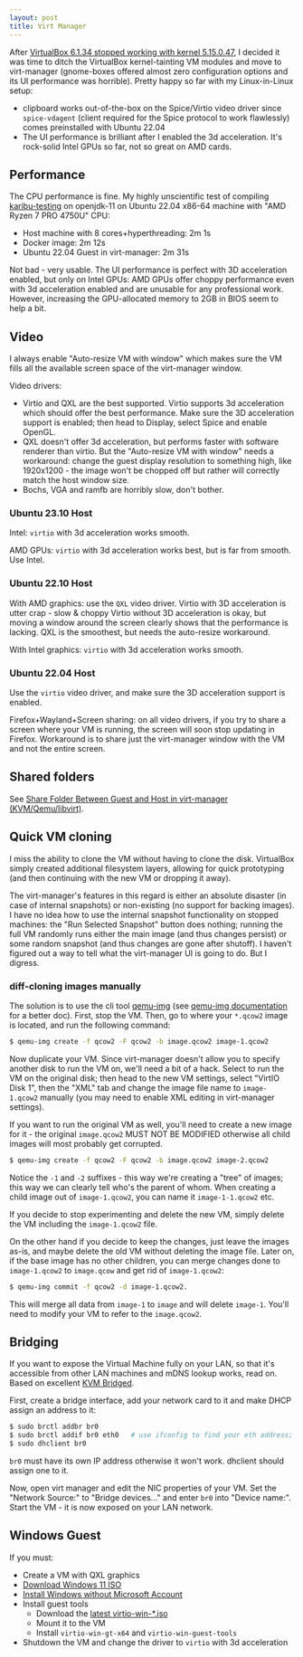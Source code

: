 ```yaml
---
layout: post
title: Virt Manager
---
```


After [VirtualBox 6.1.34 stopped working with kernel 5.15.0.47](https://bugs.debian.org/cgi-bin/bugreport.cgi?bug=1012627),
I decided it was time to ditch the VirtualBox kernel-tainting VM modules and move to
virt-manager (gnome-boxes offered almost zero configuration options and its UI performance was horrible).
Pretty happy so far with my Linux-in-Linux setup:

* clipboard works out-of-the-box on the Spice/Virtio video driver since `spice-vdagent`
  (client required for the Spice protocol to work flawlessly) comes preinstalled with Ubuntu 22.04
* The UI performance is brilliant after I enabled the 3d acceleration. It's rock-solid Intel
  GPUs so far, not so great on AMD cards.

## Performance

The CPU performance is fine. My highly unscientific test of compiling [karibu-testing](https://github.com/mvysny/karibu-testing/)
on openjdk-11 on Ubuntu 22.04 x86-64 machine with "AMD Ryzen 7 PRO 4750U" CPU:

* Host machine with 8 cores+hyperthreading: 2m 1s
* Docker image: 2m 12s
* Ubuntu 22.04 Guest in virt-manager: 2m 31s

Not bad - very usable. The UI performance is perfect with 3D acceleration enabled, but only on
Intel GPUs: AMD GPUs offer choppy performance even with 3d acceleration enabled and are
unusable for any professional work. However, increasing the GPU-allocated memory to 2GB in BIOS
seem to help a bit.

## Video

I always enable "Auto-resize VM with window" which makes sure the VM fills all the available
screen space of the virt-manager window.

Video drivers:

* Virtio and QXL are the best supported. Virtio supports 3d acceleration which should offer the best performance.
  Make sure the 3D acceleration support is enabled;
  then head to Display, select Spice and enable OpenGL.
* QXL doesn't offer 3d acceleration, but performs faster with software renderer than virtio.
   But the "Auto-resize VM with window" needs a workaround: change the guest display resolution to something high, like 1920x1200 -
  the image won't be chopped off but rather will correctly match the host window size.
* Bochs, VGA and ramfb are horribly slow, don't bother.

### Ubuntu 23.10 Host

Intel: `virtio` with 3d acceleration works smooth.

AMD GPUs: `virtio` with 3d acceleration works best, but is far from smooth. Use Intel.

### Ubuntu 22.10 Host

With AMD graphics: use the `QXL` video driver. Virtio with 3D acceleration is utter crap - slow & choppy
Virtio without 3D acceleration is okay, but moving a window around the screen clearly shows that the performance is lacking.
QXL is the smoothest, but needs the auto-resize workaround.

With Intel graphics: `virtio` with 3d acceleration works smooth.

### Ubuntu 22.04 Host

Use the `virtio` video driver, and make sure the 3D acceleration support is enabled.

Firefox+Wayland+Screen sharing: on all video drivers, if you try to share a screen where your VM is running, the screen will
soon stop updating in Firefox. Workaround is to share just the virt-manager window with the VM and not the entire screen.

## Shared folders

See [Share Folder Between Guest and Host in virt-manager (KVM/Qemu/libvirt)](https://www.debugpoint.com/share-folder-virt-manager/).

## Quick VM cloning

I miss the ability to clone the VM without having to clone the disk. VirtualBox
simply created additional filesystem layers, allowing for quick prototyping (and
then continuing with the new VM or dropping it away).

The virt-manager's features in this regard is either an absolute disaster (in case of internal snapshots)
or non-existing (no support for backing images). I have no idea how to use
the internal snapshot functionality on stopped machines: the "Run Selected Snapshot"
button does nothing; running the full VM randomly runs either the main image (and thus changes persist) or some random
snapshot (and thus changes are gone after shutoff). I haven't figured out a way to tell
what the virt-manager UI is going to do. But I digress.

### diff-cloning images manually

The solution is to use the cli tool [qemu-img](https://linux.die.net/man/1/qemu-img)
(see [qemu-img documentation](https://qemu.readthedocs.io/en/latest/tools/qemu-img.html) for a better doc).
First, stop the VM. Then, go to where your `*.qcow2` image is located, and run the following command:

```bash
$ qemu-img create -f qcow2 -F qcow2 -b image.qcow2 image-1.qcow2
```

Now duplicate your VM. Since virt-manager doesn't allow you to
specify another disk to run the VM on, we'll need a bit of a hack.
Select to run the VM on the original disk; then head to the new VM settings, select "VirtIO Disk 1", then the "XML" tab and
change the image file name to `image-1.qcow2` manually (you may need to enable XML editing in virt-manager settings).

If you want to run the original VM as well, you'll need to create a new image for it - the original
`image.qcow2` MUST NOT BE MODIFIED otherwise all child images will most probably get corrupted.

```bash
$ qemu-img create -f qcow2 -F qcow2 -b image.qcow2 image-2.qcow2
```

Notice the `-1` and `-2` suffixes - this way we're creating a "tree" of images; this way we can clearly
tell who's the parent of whom. When creating a child image out of `image-1.qcow2`, you can
name it `image-1-1.qcow2` etc.

If you decide to stop experimenting and delete the new VM, simply delete the VM including the `image-1.qcow2` file.

On the other hand if you decide to keep the changes, just leave the images as-is, and
maybe delete the old VM without deleting the image file. Later on, if the base image has no other children,
you can merge changes done to `image-1.qcow2` to `image.qcow` and get rid of `image-1.qcow2`:

```bash
$ qemu-img commit -f qcow2 -d image-1.qcow2.
```

This will merge all data from `image-1` to `image` and will delete `image-1`. You'll
need to modify your VM to refer to the `image.qcow2`.

## Bridging

If you want to expose the Virtual Machine fully on your LAN, so that it's accessible from other
LAN machines and mDNS lookup works, read on. Based on excellent [KVM Bridged](https://www.dedoimedo.com/computers/kvm-bridged.html).

First, create a bridge interface, add your network card to it and make DHCP assign an address to it:

```bash
$ sudo brctl addbr br0
$ sudo brctl addif br0 eth0   # use ifconfig to find your eth address; doesn't work with wifi interfaces
$ sudo dhclient br0
```
`br0` must have its own IP address otherwise it won't work. dhclient should assign one to it.

Now, open virt manager and edit the NIC properties of your VM. Set the "Network Source:" to "Bridge devices..."
and enter `br0` into "Device name:". Start the VM - it is now exposed on your LAN network.

## Windows Guest

If you must:

* Create a VM with QXL graphics
* [Download Windows 11 ISO](https://www.microsoft.com/en-us/software-download/windows11)
* [Install Windows without Microsoft Account](https://www.tomshardware.com/how-to/install-windows-11-without-microsoft-account)
* Install guest tools
  * Download the [latest virtio-win-*.iso](https://fedorapeople.org/groups/virt/virtio-win/direct-downloads/archive-virtio/?C=M;O=D)
  * Mount it to the VM
  * Install `virtio-win-gt-x64` and `virtio-win-guest-tools`
* Shutdown the VM and change the driver to `virtio` with 3d acceleration
